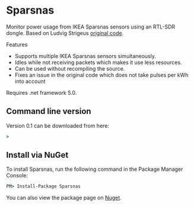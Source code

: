 # Sparsnas
Monitor power usage from IKEA Sparsnas sensors using an RTL-SDR dongle. Based on Ludvig Strigeus [original code](https://github.com/strigeus/sparsnas_decoder).

Features
- Supports multiple IKEA Sparsnas sensors simultaneously.
- Idles while not receiving packets which makes it use less resources.
- Can be used without recompiling the source.
- Fixes an issue in the original code which does not take pulses per kWh into account

Requires .net framework 5.0.

## Command line version
Version 0.1 can be downloaded from here:

```cmd
> 
```

## Install via NuGet
To install Sparsnas, run the following command in the Package Manager Console:

```cmd
PM> Install-Package Sparsnas
```

You can also view the package page on [Nuget](https://www.nuget.org/packages/Sparsnas).